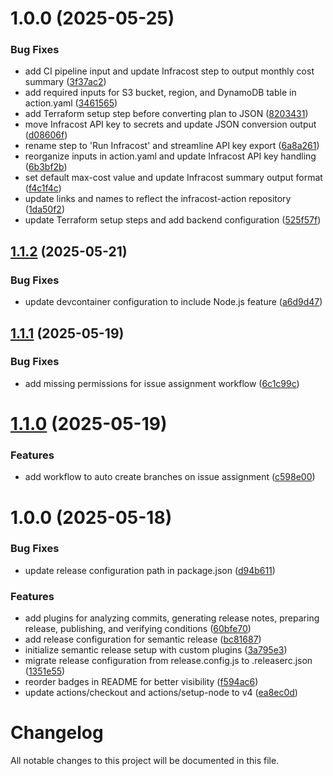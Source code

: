 # 1.0.0 (2025-05-25)


### Bug Fixes

* add CI pipeline input and update Infracost step to output monthly cost summary ([3f37ac2](https://github.com/subhamay-bhattacharyya-gha/infracost-action/commit/3f37ac2472f573c487598d9e476deeb1bdb642cb))
* add required inputs for S3 bucket, region, and DynamoDB table in action.yaml ([3461565](https://github.com/subhamay-bhattacharyya-gha/infracost-action/commit/34615657442c7c59de9c89e062255ff6f34faf22))
* add Terraform setup step before converting plan to JSON ([8203431](https://github.com/subhamay-bhattacharyya-gha/infracost-action/commit/8203431c257bc94919d0d98c6163162301c7fe36))
* move Infracost API key to secrets and update JSON conversion output ([d08606f](https://github.com/subhamay-bhattacharyya-gha/infracost-action/commit/d08606f37c44540b440124a015fa35f2dfe615f5))
* rename step to 'Run Infracost' and streamline API key export ([6a8a261](https://github.com/subhamay-bhattacharyya-gha/infracost-action/commit/6a8a261fec7a25c36f54a8b32be86c10dc020eae))
* reorganize inputs in action.yaml and update Infracost API key handling ([6b3bf2b](https://github.com/subhamay-bhattacharyya-gha/infracost-action/commit/6b3bf2ba6bd395cb292ec6d8b6a472e2ef8aa271))
* set default max-cost value and update Infracost summary output format ([f4c1f4c](https://github.com/subhamay-bhattacharyya-gha/infracost-action/commit/f4c1f4cfe13e7c80c589f0ccb9c05f75ae264374))
* update links and names to reflect the infracost-action repository ([1da50f2](https://github.com/subhamay-bhattacharyya-gha/infracost-action/commit/1da50f26be9062886863258fcaf296b94d58689a))
* update Terraform setup steps and add backend configuration ([525f57f](https://github.com/subhamay-bhattacharyya-gha/infracost-action/commit/525f57f56523aac44375de553d051288df85f719))

## [1.1.2](https://github.com/subhamay-bhattacharyya-gha/infracost-action/compare/v1.1.1...v1.1.2) (2025-05-21)


### Bug Fixes

* update devcontainer configuration to include Node.js feature ([a6d9d47](https://github.com/subhamay-bhattacharyya-gha/infracost-action/commit/a6d9d478096bf3f7a94f5fd44e26c3deb6e2611c))

## [1.1.1](https://github.com/subhamay-bhattacharyya-gha/infracost-action/compare/v1.1.0...v1.1.1) (2025-05-19)


### Bug Fixes

* add missing permissions for issue assignment workflow ([6c1c99c](https://github.com/subhamay-bhattacharyya-gha/infracost-action/commit/6c1c99cb15f3df2cda6f7e8ea385447d43011bd7))

# [1.1.0](https://github.com/subhamay-bhattacharyya-gha/infracost-action/compare/v1.0.0...v1.1.0) (2025-05-19)


### Features

* add workflow to auto create branches on issue assignment ([c598e00](https://github.com/subhamay-bhattacharyya-gha/infracost-action/commit/c598e002938006d48354017d1131d1f43e378393))

# 1.0.0 (2025-05-18)


### Bug Fixes

* update release configuration path in package.json ([d94b611](https://github.com/subhamay-bhattacharyya-gha/infracost-action/commit/d94b61152ef216a98f5303e2ed2d78dbe309dd0e))


### Features

* add plugins for analyzing commits, generating release notes, preparing release, publishing, and verifying conditions ([60bfe70](https://github.com/subhamay-bhattacharyya-gha/infracost-action/commit/60bfe70c3415559965a970971676f25a960d884f))
* add release configuration for semantic release ([bc81687](https://github.com/subhamay-bhattacharyya-gha/infracost-action/commit/bc81687811d3ba20fb35a813afd29d222b37dbe0))
* initialize semantic release setup with custom plugins ([3a795e3](https://github.com/subhamay-bhattacharyya-gha/infracost-action/commit/3a795e3f38397cceb825de4380c5d88907a3b744))
* migrate release configuration from release.config.js to .releaserc.json ([1351e55](https://github.com/subhamay-bhattacharyya-gha/infracost-action/commit/1351e55fedf58fa9fb9bba217eecf1dba18c5a5c))
* reorder badges in README for better visibility ([f594ac6](https://github.com/subhamay-bhattacharyya-gha/infracost-action/commit/f594ac67198dddcb460c3e8f14b06ecc05dc7c36))
* update actions/checkout and actions/setup-node to v4 ([ea8ec0d](https://github.com/subhamay-bhattacharyya-gha/infracost-action/commit/ea8ec0d94afac30900f7d7229330ad4e6cc00a3d))

# Changelog

All notable changes to this project will be documented in this file.
